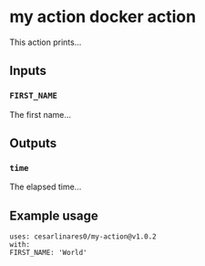 # my action docker action
This action prints...
## Inputs
### `FIRST_NAME`
The first name...
## Outputs
### `time`
The elapsed time...
## Example usage
```
uses: cesarlinares0/my-action@v1.0.2
with:
FIRST_NAME: 'World'
```